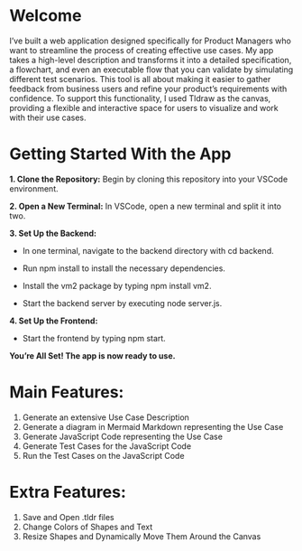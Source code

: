 # Welcome
I’ve built a web application designed specifically for Product Managers who want to streamline the process of creating effective use cases. My app takes a high-level description and transforms it into a detailed specification, a flowchart, and even an executable flow that you can validate by simulating different test scenarios. This tool is all about making it easier to gather feedback from business users and refine your product’s requirements with confidence. To support this functionality, I used Tldraw as the canvas, providing a flexible and interactive space for users to visualize and work with their use cases.

# Getting Started With the App
**1. Clone the Repository:** Begin by cloning this repository into your VSCode environment.

**2. Open a New Terminal:** In VSCode, open a new terminal and split it into two.

**3. Set Up the Backend:**
- In one terminal, navigate to the backend directory with cd backend.
  
- Run npm install to install the necessary dependencies.
  
- Install the vm2 package by typing npm install vm2.
  
- Start the backend server by executing node server.js.
  
**4. Set Up the Frontend:**
- Start the frontend by typing npm start.

**You’re All Set! The app is now ready to use.**

# Main Features:
1. Generate an extensive Use Case Description
2. Generate a diagram in Mermaid Markdown representing the Use Case
3. Generate JavaScript Code representing the Use Case
4. Generate Test Cases for the JavaScript Code
5. Run the Test Cases on the JavaScript Code

# Extra Features:
1. Save and Open .tldr files
2. Change Colors of Shapes and Text
3. Resize Shapes and Dynamically Move Them Around the Canvas
